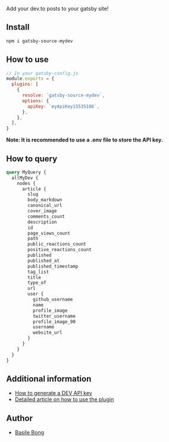 Add your dev.to posts to your gatsby site!

## Install

```bash
npm i gatsby-source-mydev
```

## How to use

```js
// In your gatsby-config.js
module.exports = {
  plugins: [
    {
      resolve: `gatsby-source-mydev`,
      options: {
        apiKey: `myApiKey15535186`,
      },
    },
  ],
}
```

**Note: It is recommended to use a .env file to store the API key.**

## How to query


```graphql
query MyQuery {
  allMyDev {
    nodes {
      article {
        slug
        body_markdown
        canonical_url
        cover_image
        comments_count
        description
        id
        page_views_count
        path
        public_reactions_count
        positive_reactions_count
        published
        published_at
        published_timestamp
        tag_list
        title
        type_of
        url
        user {
          github_username
          name
          profile_image
          twitter_username
          profile_image_90
          username
          website_url
        }
      }
    }
  }
}
```

## Additional information 

- [How to generate a DEV API key](https://docs.dev.to/api/#section/Authentication)
- [Detailed article on how to use the plugin](https://dev.to/basilebong/easily-add-your-dev-posts-to-any-gatsby-site-3fhe)

## Author

- [Basile Bong](https://basilebong.com)